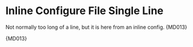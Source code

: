 # Inline Configure File Single Line

Not normally too long of a line, but it is here from an inline config. {MD013}

<!-- markdownlint-configure-file { "line-length": { "line_length": 70 } } --> {MD013}

